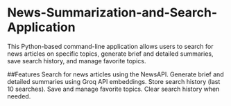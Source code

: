 # News-Summarization-and-Search-Application

This Python-based command-line application allows users to search for news articles on specific topics, generate brief and detailed summaries, save search history, and manage favorite topics.


##Features
Search for news articles using the NewsAPI.
Generate brief and detailed summaries using Groq API embeddings.
Store search history (last 10 searches).
Save and manage favorite topics.
Clear search history when needed.
